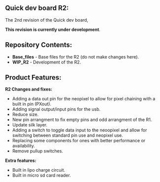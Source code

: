 Quick dev board R2:
-------------------
The 2nd revision of the Quick dev board,

 **This revision is currently under development**.

Repository Contents:
-------------------
* **Base_files** - Base files for the R2 (do not make changes here).
* **WIP_R2** - Development of the R2.

Product Features:
----------------
**R2 Changes and fixes:**
 - Adding a data out pin for the neopixel to allow for pixel chaining with a built in pin (PXout).
 - Adding signal output/input pins for the usb.
 - Reduce size.
 - New pin arrangment to fix empty pins and odd arrangment of the R1.
 - Update silk layer.
 - Adding a switch to toggle data input to the neoopixel and allow for switching between standard pin use and neopixel use.
 - Replacing some components for ones with better performance or availability.
 - Remove pullup switches.
 
**Extra features:**
 - Built in lipo charge circuit.
 - Built in micro sd card reader.
